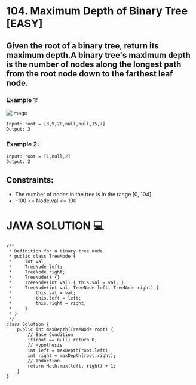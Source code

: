 # 104. Maximum Depth of Binary Tree [EASY]

## Given the root of a binary tree, return its maximum depth.A binary tree's maximum depth is the number of nodes along the longest path from the root node down to the farthest leaf node.

### Example 1:
![image](https://user-images.githubusercontent.com/73644685/219876180-0c6d821a-b59a-4be0-98f1-79edf92358b2.png)

```
Input: root = [3,9,20,null,null,15,7]
Output: 3
```
### Example 2:
```
Input: root = [1,null,2]
Output: 2
```

## Constraints:

-  The number of nodes in the tree is in the range [0, 104].
- -100 <= Node.val <= 100


# JAVA SOLUTION 💻

```
/**
 * Definition for a binary tree node.
 * public class TreeNode {
 *     int val;
 *     TreeNode left;
 *     TreeNode right;
 *     TreeNode() {}
 *     TreeNode(int val) { this.val = val; }
 *     TreeNode(int val, TreeNode left, TreeNode right) {
 *         this.val = val;
 *         this.left = left;
 *         this.right = right;
 *     }
 * }
 */
class Solution {
    public int maxDepth(TreeNode root) {
        // Base Condition
        if(root == null) return 0;
        // Hypothesis
        int left = maxDepth(root.left);
        int right = maxDepth(root.right);
        // Induction
        return Math.max(left, right) + 1;
    }
}
```
